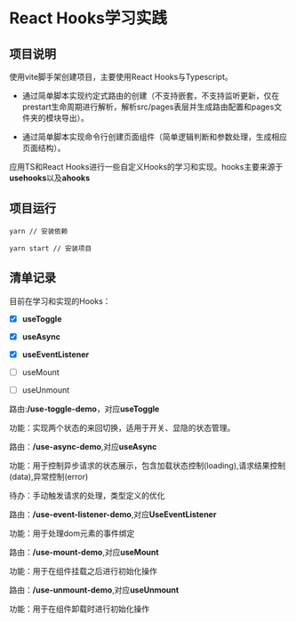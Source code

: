 # React Hooks学习实践

## 项目说明

使用vite脚手架创建项目，主要使用React Hooks与Typescript。

- 通过简单脚本实现约定式路由的创建（不支持嵌套，不支持监听更新，仅在prestart生命周期进行解析，解析src/pages表层并生成路由配置和pages文件夹的模块导出）。

- 通过简单脚本实现命令行创建页面组件（简单逻辑判断和参数处理，生成相应页面结构）。

应用TS和React Hooks进行一些自定义Hooks的学习和实现。hooks主要来源于**usehooks**以及**ahooks**

## 项目运行

```
yarn // 安装依赖

yarn start // 安装项目
```

## 清单记录

目前在学习和实现的Hooks：

- [x] **useToggle**
- [x] **useAsync**
- [x] **useEventListener**
- [ ] useMount
- [ ] useUnmount
  
  

路由:**/use-toggle-demo**，对应**useToggle**

功能：实现两个状态的来回切换，适用于开关、显隐的状态管理。



路由：**/use-async-demo**,对应**useAsync**

功能：用于控制异步请求的状态展示，包含加载状态控制(loading),请求结果控制(data),异常控制(error)

待办：手动触发请求的处理，类型定义的优化



路由：**/use-event-listener-demo**,对应**UseEventListener**

功能：用于处理dom元素的事件绑定



路由：**/use-mount-demo**,对应**useMount**

功能：用于在组件挂载之后进行初始化操作



路由：**/use-unmount-demo**,对应**useUnmount**

功能：用于在组件卸载时进行初始化操作
